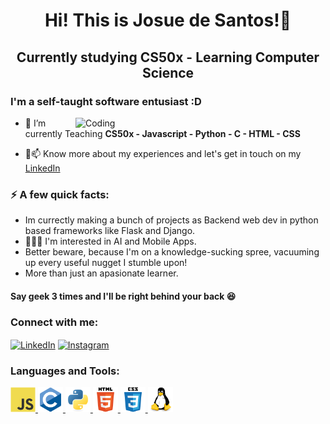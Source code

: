 <h1 align="center">Hi! This is Josue de Santos!👋</h1>
<h2 align="center">Currently studying CS50x - Learning Computer Science</h2>
<h3 align="left">I'm a self-taught software entusiast :D </h3>

<img align="right" alt="Coding" width="400" src="https://gifdb.com/images/high/coding-animated-laptop-flow-stream-ja04010rm5o68zfk.webp">

- 🌱 I’m currently Teaching **CS50x - Javascript - Python - C - HTML - CSS**

- 📄📫 Know more about my experiences and let's get in touch on my [LinkedIn](https://www.linkedin.com/in/josuedesantos/)

<h3 aling="left">⚡ A few quick facts:</h3> 

- Im currectly making a bunch of projects as Backend web dev in python based frameworks like Flask and Django.
- 🧑🏻‍💻 I'm interested in AI and Mobile Apps.
- Better beware, because I'm on a knowledge-sucking spree, vacuuming up every useful nugget I stumble upon!
- More than just an apasionate learner.

<h4>Say geek 3 times and I'll be right behind your back 😆</h4>
<h3 align="left">Connect with me:</h3>
<p align="left">
  <a href="https://www.linkedin.com/in/josuedesantos/" target="blank"><img align="center" src="https://raw.githubusercontent.com/rahuldkjain/github-profile-readme-generator/master/src/images/icons/Social/linked-in-alt.svg" alt="LinkedIn" height="30" width="40" /></a>
  <a href="https://www.instagram.com/josuelsd/" target="blank"><img align="center" src="https://raw.githubusercontent.com/rahuldkjain/github-profile-readme-generator/master/src/images/icons/Social/instagram.svg" alt="Instagram" height="30" width="40" /></a>
</p>

<h3 align="left">Languages and Tools:</h3>
<p align="left">
  <a href="https://developer.mozilla.org/en-US/docs/Web/JavaScript" target="_blank" rel="noreferrer">
    <img src="https://raw.githubusercontent.com/devicons/devicon/master/icons/javascript/javascript-original.svg" alt="JavaScript" width="40" height="40"/>
  </a>
    </a>
    <a href="https://www.cprogramming.com/" target="_blank" rel="noreferrer">
    <img src="https://raw.githubusercontent.com/devicons/devicon/master/icons/c/c-original.svg" alt="C" width="40" height="40"/>
  <a href="https://www.python.org" target="_blank" rel="noreferrer">
    <img src="https://raw.githubusercontent.com/devicons/devicon/master/icons/python/python-original.svg" alt="Python" width="40" height="40"/>
  </a>
  <a href="https://www.w3.org/html/" target="_blank" rel="noreferrer">
    <img src="https://raw.githubusercontent.com/devicons/devicon/master/icons/html5/html5-original-wordmark.svg" alt="HTML5" width="40" height="40"/>
  </a>
  <a href="https://www.w3schools.com/css/" target="_blank" rel="noreferrer">
    <img src="https://raw.githubusercontent.com/devicons/devicon/master/icons/css3/css3-original-wordmark.svg" alt="CSS3" width="40" height="40"/>
  </a>
  <a href="https://www.linux.org/" target="_blank" rel="noreferrer">
    <img src="https://raw.githubusercontent.com/devicons/devicon/master/icons/linux/linux-original.svg" alt="Linux" width="40" height="40"/>
  </a>
</p>
